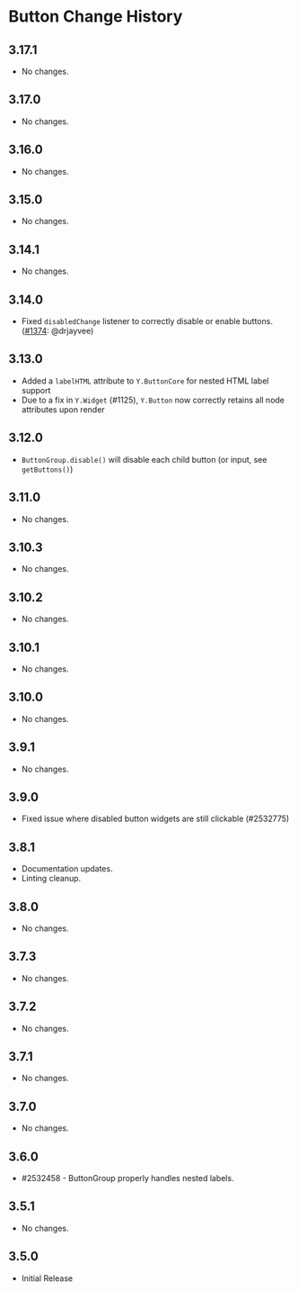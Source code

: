 Button Change History
====================

3.17.1
------

* No changes.

3.17.0
------

* No changes.

3.16.0
------

* No changes.

3.15.0
------

* No changes.

3.14.1
------

* No changes.

3.14.0
------

* Fixed `disabledChange` listener to correctly disable or enable 
  buttons. ([#1374][]: @drjayvee)

[#1374]: https://github.com/yui/yui3/pull/1374

3.13.0
------

* Added a `labelHTML` attribute to `Y.ButtonCore` for nested HTML label support
* Due to a fix in `Y.Widget` (#1125), `Y.Button` now correctly retains all node attributes upon render

3.12.0
------

* `ButtonGroup.disable()` will disable each child button (or input, see `getButtons()`)

3.11.0
------

* No changes.

3.10.3
------

* No changes.

3.10.2
------

* No changes.

3.10.1
------

* No changes.

3.10.0
------

* No changes.

3.9.1
-----

* No changes.

3.9.0
-----

 * Fixed issue where disabled button widgets are still clickable (#2532775)

3.8.1
-----

* Documentation updates.
* Linting cleanup.

3.8.0
-----

* No changes.

3.7.3
-----

* No changes.

3.7.2
-----

* No changes.

3.7.1
-----

* No changes.

3.7.0
-----

* No changes.

3.6.0
-----
  * #2532458 - ButtonGroup properly handles nested labels.

3.5.1
-----

  * No changes.

3.5.0
-----

  * Initial Release
